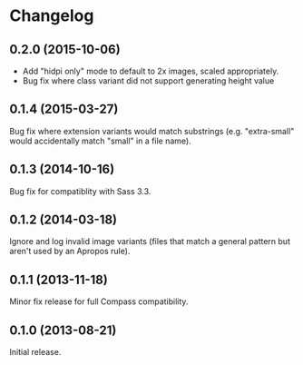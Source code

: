 # Changelog

## 0.2.0 (2015-10-06)

- Add "hidpi only" mode to default to 2x images, scaled appropriately.
- Bug fix where class variant did not support generating height value

## 0.1.4 (2015-03-27)

Bug fix where extension variants would match substrings (e.g. "extra-small"
would accidentally match "small" in a file name).

## 0.1.3 (2014-10-16)

Bug fix for compatiblity with Sass 3.3.

## 0.1.2 (2014-03-18)

Ignore and log invalid image variants (files that match a general pattern but aren't used by an Apropos rule).

## 0.1.1 (2013-11-18)

Minor fix release for full Compass compatibility.

## 0.1.0 (2013-08-21)

Initial release.
